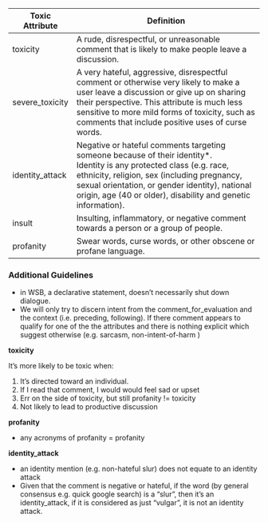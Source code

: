 | Toxic Attribute  | Definition |
| ----------- | ----------- |
| toxicity    | A rude, disrespectful, or unreasonable comment that is likely to make people leave a discussion.      |
| severe_toxicity    | A very hateful, aggressive, disrespectful comment or otherwise very likely to make a user leave a discussion or give up on sharing their perspective. This attribute is much less sensitive to more mild forms of toxicity, such as comments that include positive uses of curse words.      |
| identity_attack   | Negative or hateful comments targeting someone because of their identity*.<br>Identity is any protected class (e.g. race, ethnicity, religion, sex (including pregnancy, sexual orientation, or gender identity), national origin, age (40 or older), disability and genetic information).     |
| insult    | Insulting, inflammatory, or negative comment towards a person or a group of people.       |
| profanity   |  Swear words, curse words, or other obscene or profane language.       |



### Additional Guidelines

- in WSB, a declarative statement, doesn’t necessarily shut down dialogue.
- We will only try to discern intent from the comment_for_evaluation and the context (i.e. preceding, following). If there comment appears to qualify for one of the the attributes and there is nothing explicit which suggest otherwise (e.g. sarcasm, non-intent-of-harm )

**toxicity**

It’s more likely to be toxic when:

1. It’s directed toward an individual.
2. If I read that comment, I would would feel sad or upset
3. Err on the side of toxicity, but still profanity != toxicity
4. Not likely to lead to productive discussion

**profanity**

- any acronyms of profanity = profanity

**identity_attack**

- an identity mention (e.g. non-hateful slur) does not equate to an identity attack
- Given that the comment is negative or hateful, if the word (by general consensus e.g. quick google search) is a “slur”, then it’s an identity_attack, if it is considered as just “vulgar”, it is not an identity attack.
